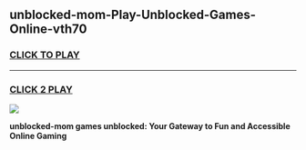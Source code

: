
## unblocked-mom-Play-Unblocked-Games-Online-vth70
<h3>
<a href="https://premium76.site?title=unblocked-mom&ref=25A">CLICK TO PLAY</a></h3>
<hr>

<h3>
<a href="https://premium76.site?title=unblocked-mom&ref=25A">CLICK 2 PLAY</a>
  
</h3>

<a href="https://premium76.site?title=unblocked-mom&ref=25A"><img src="https://clearcache.store/games.png"></a>


**unblocked-mom games unblocked: Your Gateway to Fun and Accessible Online Gaming**
